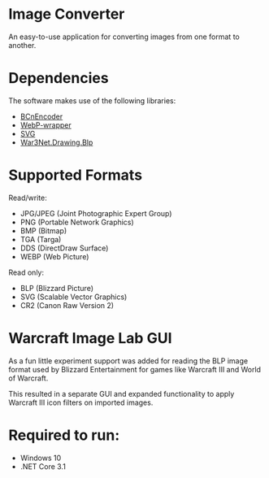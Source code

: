 # Image Converter
An easy-to-use application for converting images from one format to another.

# Dependencies
The software makes use of the following libraries:
* [BCnEncoder](https://github.com/Nominom/BCnEncoder.NET)
* [WebP-wrapper](https://github.com/JosePineiro/WebP-wrapper)
* [SVG](https://github.com/svg-net/SVG)
* [War3Net.Drawing.Blp](https://github.com/Drake53/War3Net/tree/master/src/War3Net.Drawing.Blp)

# Supported Formats
Read/write: 
* JPG/JPEG (Joint Photographic Expert Group)
* PNG (Portable Network Graphics)
* BMP (Bitmap)
* TGA (Targa)
* DDS (DirectDraw Surface)
* WEBP (Web Picture)

Read only:
* BLP (Blizzard Picture)
* SVG (Scalable Vector Graphics)
* CR2 (Canon Raw Version 2)

# Warcraft Image Lab GUI
As a fun little experiment support was added for reading the BLP image format used by Blizzard Entertainment for games like Warcraft III and World of Warcraft.

This resulted in a separate GUI and expanded functionality to apply Warcraft III icon filters on imported images.

# Required to run:
* Windows 10
* .NET Core 3.1

